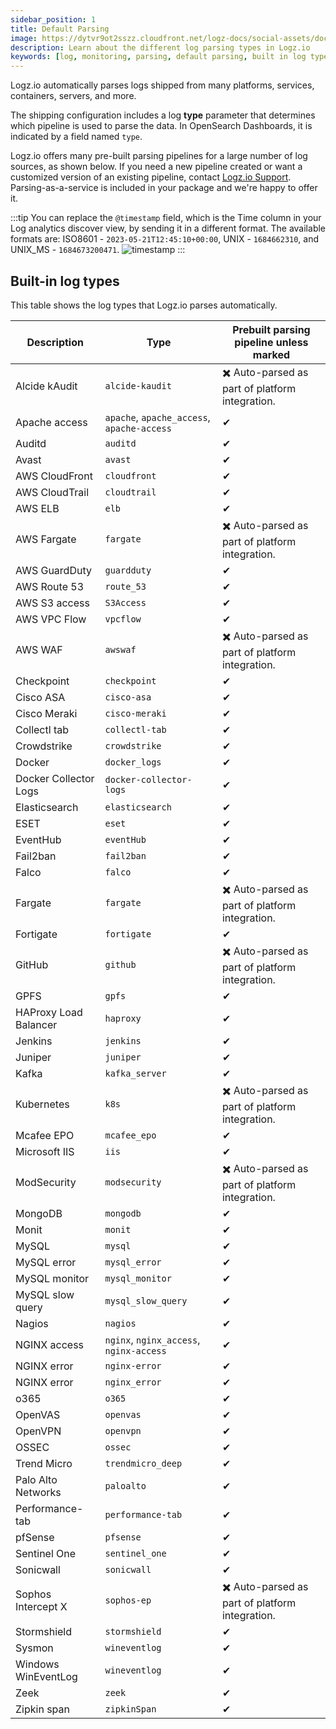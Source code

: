 ```yaml
---
sidebar_position: 1
title: Default Parsing
image: https://dytvr9ot2sszz.cloudfront.net/logz-docs/social-assets/docs-social.jpg
description: Learn about the different log parsing types in Logz.io
keywords: [log, monitoring, parsing, default parsing, built in log types, log types, observability]
---
```



Logz.io automatically parses logs shipped from many platforms, services, containers, servers, and more.

The shipping configuration includes a log **type** parameter that determines which pipeline is used to parse the data. In OpenSearch Dashboards, it is indicated by a field named `type`.

Logz.io offers many pre-built parsing pipelines for a large number of log sources, as shown below. If you need a new pipeline created or want a customized version of an existing pipeline, contact [Logz.io Support](mailto:help@logz.io). Parsing-as-a-service is included in your package and we're happy to offer it.

:::tip
You can replace the `@timestamp` field, which is the Time column in your Log analytics discover view, by sending it in a different format. The available formats are: ISO8601 - `2023-05-21T12:45:10+00:00`, UNIX - `1684662310`, and UNIX_MS - `1684673200471`.
![timestamp](https://dytvr9ot2sszz.cloudfront.net/logz-docs/parsing-and-mapping/timestamp.png)
:::

## Built-in log types

This table shows the log types that Logz.io parses automatically.

| Description           | Type                                       | Prebuilt parsing pipeline unless marked |
|-----------------------|--------------------------------------------|---|
| Alcide kAudit         | `alcide-kaudit` | ✖️ Auto-parsed as part of platform integration. |
| Apache access         | `apache`, `apache_access`, `apache-access` | ✔ |
| Auditd                | `auditd`                                   | ✔ |
| Avast                 | `avast`                                    | ✔ |
| AWS CloudFront        | `cloudfront`                               | ✔ |
| AWS CloudTrail        | `cloudtrail`                               | ✔ |
| AWS ELB               | `elb`                                      | ✔ |
| AWS Fargate           | `fargate`                                  | ✖️ Auto-parsed as part of platform integration. |
| AWS GuardDuty         | `guardduty`                                | ✔ |
| AWS Route 53          | `route_53`                                 | ✔ |
| AWS S3 access         | `S3Access`                                 | ✔ |
| AWS VPC Flow          | `vpcflow`                                  | ✔ |
| AWS WAF               | `awswaf`                                   | ✖️ Auto-parsed as part of platform integration. |
| Checkpoint            | `checkpoint`                               | ✔ |
| Cisco ASA             | `cisco-asa`                                | ✔ |
| Cisco Meraki          | `cisco-meraki`                             | ✔ |
| Collectl tab          | `collectl-tab`                             | ✔ |
| Crowdstrike           | `crowdstrike`                              | ✔ |
| Docker                | `docker_logs`                              | ✔ |
| Docker Collector Logs | `docker-collector-logs`                    | ✔ |
| Elasticsearch         | `elasticsearch`                            | ✔ |
| ESET                  | `eset`                                     | ✔ |
| EventHub              | `eventHub`                                 | ✔ |
| Fail2ban              | `fail2ban`                                 | ✔ |
| Falco                 | `falco`                                    | ✔ |
| Fargate               | `fargate`                                  | ✖️ Auto-parsed as part of platform integration. |
| Fortigate             | `fortigate`                                | ✔ |
| GitHub                | `github`                                   | ✖️ Auto-parsed as part of platform integration. |
| GPFS                  | `gpfs`                                     | ✔ |
| HAProxy Load Balancer | `haproxy`                                  | ✔ |
| Jenkins               | `jenkins`                                  | ✔ |
| Juniper               | `juniper`                                  | ✔ |
| Kafka                 | `kafka_server`                             | ✔ |
| Kubernetes            | `k8s`                                      | ✖️ Auto-parsed as part of platform integration. |
| Mcafee EPO            | `mcafee_epo`                               | ✔ |
| Microsoft IIS         | `iis`                                      | ✔ |
| ModSecurity           | `modsecurity`                              | ✖️ Auto-parsed as part of platform integration. |
| MongoDB               | `mongodb`                                  | ✔ |
| Monit                 | `monit`                                    | ✔ |
| MySQL                 | `mysql`                                    | ✔ |
| MySQL error           | `mysql_error`                              | ✔ |
| MySQL monitor         | `mysql_monitor`                            | ✔ |
| MySQL slow query      | `mysql_slow_query`                         | ✔ |
| Nagios                | `nagios`                                   | ✔ |
| NGINX access          | `nginx`, `nginx_access`, `nginx-access`    | ✔ |
| NGINX error           | `nginx-error`                              | ✔ |
| NGINX error           | `nginx_error`                              | ✔ |
| o365                  | `o365`                                     | ✔ |
| OpenVAS               | `openvas`                                  | ✔ |
| OpenVPN               | `openvpn`                                  | ✔ |
| OSSEC                 | `ossec`                                    | ✔ |
| Trend Micro           | `trendmicro_deep`                          | ✔ |
| Palo Alto Networks    | `paloalto`                                 | ✔ |
| Performance-tab       | `performance-tab`                          | ✔ |
| pfSense               | `pfsense`                                  | ✔ |
| Sentinel One          | `sentinel_one`                             | ✔ |
| Sonicwall             | `sonicwall`                                | ✔ |
| Sophos Intercept X    | `sophos-ep`                                | ✖️ Auto-parsed as part of platform integration. |
| Stormshield           | `stormshield`                              | ✔ |
| Sysmon                | `wineventlog`                              | ✔ |
| Windows WinEventLog   | `wineventlog`                              | ✔ |
| Zeek                  | `zeek`                                     | ✔ |
| Zipkin span           | `zipkinSpan`                               | ✔ |

